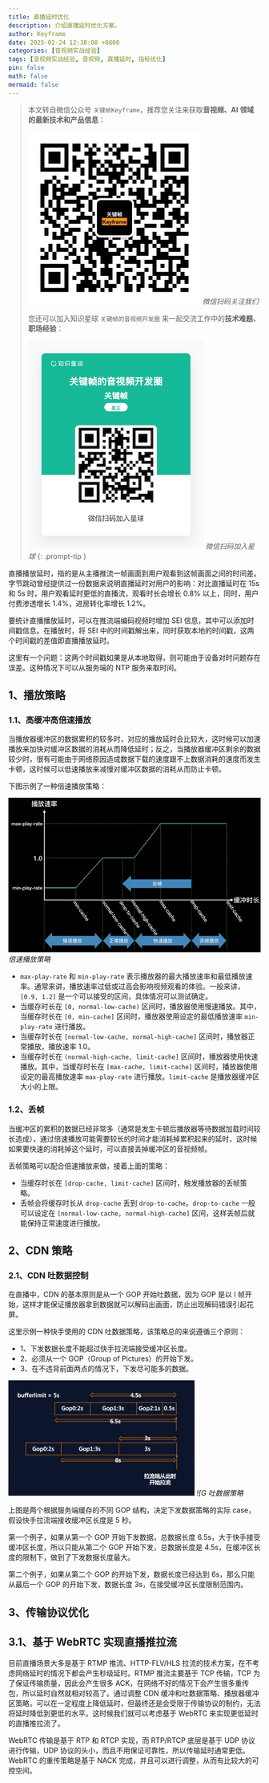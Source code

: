 ```yaml
---
title: 直播延时优化
description: 介绍直播延时优化方案。
author: Keyframe
date: 2025-02-24 12:38:08 +0800
categories: [音视频实战经验]
tags: [音视频实战经验, 音视频, 直播延时, 指标优化]
pin: false
math: false
mermaid: false
---
```


> 本文转自微信公众号 `关键帧Keyframe`，推荐您关注来获取**音视频、AI 领域的最新技术和产品信息**：
>
>![微信公众号](assets/img/keyframe-mp.jpg)
>_微信扫码关注我们_
>
>您还可以加入知识星球 `关键帧的音视频开发圈` 来一起交流工作中的**技术难题、职场经验**：
>
>![知识星球](assets/img/keyframe-zsxq.png)
>_微信扫码加入星球_
{: .prompt-tip }

<!--  

[字节音视频技术沙龙](https://live.juejin.cn/4354/remedia "字节音视频技术沙龙") 

字节直播延时优化：

- 自研低延迟协议
- 信令优化
- 缓冲区抗抖动优化
- 抗丢包优化
- 视频帧补偿
- 音视频同步优化
- CDN 低延迟调度
- RTC 场景调优

-->


直播播放延时，指的是从主播推流一帧画面到用户观看到这帧画面之间的时间差。字节跳动曾经提供过一份数据来说明直播延时对用户的影响：对比直播延时在 15s 和 5s 时，用户观看延时更低的直播流，观看时长会增长 0.8% 以上，同时，用户付费渗透增长 1.4%，进房转化率增长 1.2%。

要统计直播播放延时，可以在推流端编码视频时增加 SEI 信息，其中可以添加时间戳信息。在播放时，将 SEI 中的时间戳解出来，同时获取本地的时间戳，这两个时间戳的差值即直播播放延时。

这里有一个问题：这两个时间戳如果是从本地取得，则可能由于设备对时问题存在误差。这种情况下可以从服务端的 NTP 服务来取时间。



##  1、播放策略

### 1.1、高缓冲高倍速播放

当播放器缓冲区的数据累积的较多时，对应的播放延时会比较大，这时候可以加速播放来加快对缓冲区数据的消耗从而降低延时；反之，当播放器缓冲区剩余的数据较少时，很有可能由于网络原因造成数据下载的速度跟不上数据消耗的速度而发生卡顿，这时候可以低速播放来减慢对缓冲区数据的消耗从而防止卡顿。

下图示例了一种倍速播放策略：

![倍速播放策略](assets/resource/av-experience/player-dynamic-buffer-1.png)
_倍速播放策略_

- `max-play-rate` 和 `min-play-rate` 表示播放器的最大播放速率和最低播放速率。通常来讲，播放速率过低或过高会影响视频观看的体验。一般来讲，`[0.9, 1.2]` 是一个可以接受的区间，具体情况可以测试确定。
- 当缓存时长在 `[0, normal-low-cache)` 区间时，播放器使用慢速播放。其中，当缓存时长在 `[0, min-cache]` 区间时，播放器使用设定的最低播放速率 `min-play-rate` 进行播放。
- 当缓存时长在 `[normal-low-cache, normal-high-cache]` 区间时，播放器正常播放，播放速率 1.0。
- 当缓存时长在 `(normal-high-cache, limit-cache]` 区间时，播放器使用快速播放。其中，当缓存时长在 `[max-cache, limit-cache]` 区间时，播放器使用设定的最高播放速率 `max-play-rate` 进行播放。`limit-cache` 是播放器缓冲区大小的上限。


### 1.2、丢帧


当缓冲区的累积的数据已经非常多（通常是发生卡顿后播放器等待数据加载时间较长造成），通过倍速播放可能需要较长的时间才能消耗掉累积起来的延时，这时候如果要快速的消耗掉这个延时，可以直接丢掉缓冲区的音视频帧。

丢帧策略可以配合倍速播放来做，接着上面的策略：

- 当缓存时长在 `[drop-cache, limit-cache]` 区间时，触发播放器的丢帧策略。
- 丢帧会将缓存时长从 `drop-cache` 丢到 `drop-to-cache`。`drop-to-cache` 一般可以设定在 `[normal-low-cache, normal-high-cache]` 区间，这样丢帧后就能保持正常速度进行播放。


## 2、CDN 策略

### 2.1、CDN 吐数据控制

在直播中，CDN 的基本原则是从一个 GOP 开始吐数据，因为 GOP 是以 I 帧开始，这样才能保证播放器拿到数据就可以解码出画面，防止出现解码错误引起花屏。

这里示例一种快手使用的 CDN 吐数据策略，该策略总的来说遵循三个原则：

- 1、下发数据长度不能超过快手拉流端接受缓冲区长度。
- 2、必须从一个 GOP（Group of Pictures）的开始下发。
- 3、在不违背前面两点的情况下，下发尽可能多的数据。

![GOP 吐数据策略](assets/resource/av-experience/player-dynamic-buffer-2.png)
_![G 吐数据策略_

上图是两个根据服务端缓存的不同 GOP 结构，决定下发数据策略的实际 case，假设快手拉流端接收缓冲区长度是 5 秒。


第一个例子，如果从第一个 GOP 开始下发数据，总数据长度 6.5s，大于快手接受缓冲区长度，所以只能从第二个 GOP 开始下发，总数据长度是 4.5s，在缓冲区长度的限制下，做到了下发数据长度最大。


第二个例子，如果从第二个 GOP 的开始下发，数据长度已经达到 6s，那么只能从最后一个 GOP 的开始下发，数据长度 3s，在接受缓冲区长度限制范围内。



<!-- 
参考：

- [动态缓冲策略](player-dynamic-buffer.md) 
-->


## 3、传输协议优化


## 3.1、基于 WebRTC 实现直播推拉流

目前直播场景大多是基于 RTMP 推流、HTTP-FLV/HLS 拉流的技术方案，在不考虑网络延时的情况下都会产生秒级延时。RTMP 推流主要基于 TCP 传输，TCP 为了保证传输质量，因此会产生很多 ACK，在网络不好的情况下会产生很多重传包，所以延时自然就相对较高了。通过调整 CDN 缓冲和吐数据策略、播放器缓冲区策略，可以在一定程度上降低延时，但最终还是会受限于传输协议的制约，无法将延时降低到更低的水平。这时候我们就可以考虑基于 WebRTC 来实现更低延时的直播推拉流了。

WebRTC 传输是基于 RTP 和 RTCP 实现，而 RTP/RTCP 底层是基于 UDP 协议进行传输，UDP 协议的头小，而且不用保证可靠性，所以传输延时通常更低。WebRTC 的重传策略是基于 NACK 完成，并且可以进行调整，从而有比较大的可控空间。










